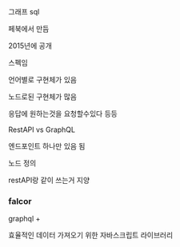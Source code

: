 그래프 sql  

페북에서 만듬  

2015년에 공개  

스펙임 

언어별로 구현체가 있음  

노드로된 구현체가 많음  

응답에 원하는것을 요청할수있다 등등  

RestAPI vs GraphQL  

엔드포인트 하나만 있음 됨  

노드 정의  

restAPI랑 같이 쓰는거 지양  



### falcor

graphql +  

효율적인 데이터 가져오기 위한 자바스크립트 라이브러리 